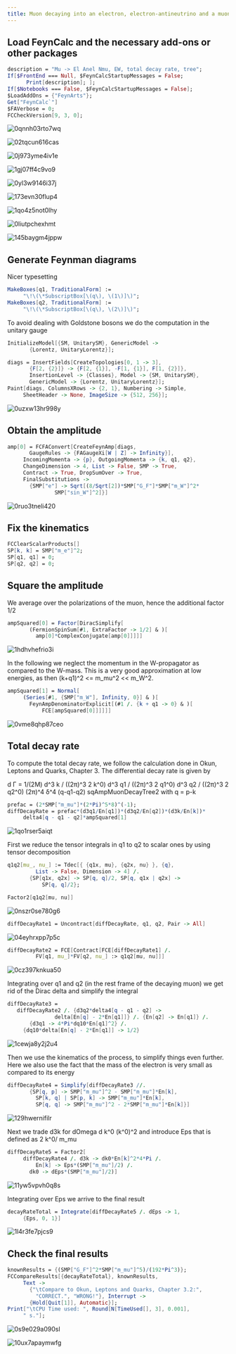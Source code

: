```yaml
---
title: Muon decaying into an electron, electron-antineutrino and a muon-neutrino
---
```



## Load FeynCalc and the necessary add-ons or other packages

```mathematica
description = "Mu -> El Anel Nmu, EW, total decay rate, tree"; 
If[$FrontEnd === Null, $FeynCalcStartupMessages = False; 
      Print[description]; ]; 
If[$Notebooks === False, $FeynCalcStartupMessages = False]; 
$LoadAddOns = {"FeynArts"}; 
Get["FeynCalc`"]
$FAVerbose = 0; 
FCCheckVersion[9, 3, 0]; 
```

![0qnnh03rto7wq](img/0qnnh03rto7wq.svg)

![02tqcun616cas](img/02tqcun616cas.svg)

![0j973yme4iv1e](img/0j973yme4iv1e.svg)

![1gj07ff4c9vo9](img/1gj07ff4c9vo9.svg)

![0yl3w9146i37j](img/0yl3w9146i37j.svg)

![173evn30flup4](img/173evn30flup4.svg)

![1qo4z5not0lhy](img/1qo4z5not0lhy.svg)

![0liutpchexhmt](img/0liutpchexhmt.svg)

![145baygm4jppw](img/145baygm4jppw.svg)

## Generate Feynman diagrams

Nicer typesetting

```mathematica
MakeBoxes[q1, TraditionalForm] := 
     "\!\(\*SubscriptBox[\(q\), \(1\)]\)"; 
MakeBoxes[q2, TraditionalForm] := 
     "\!\(\*SubscriptBox[\(q\), \(2\)]\)"; 
```

To avoid dealing with Goldstone bosons we do  the computation in the unitary gauge

```mathematica
InitializeModel[{SM, UnitarySM}, GenericModel -> 
       {Lorentz, UnitaryLorentz}]; 
```

```mathematica
diags = InsertFields[CreateTopologies[0, 1 -> 3], 
       {F[2, {2}]} -> {F[2, {1}], -F[1, {1}], F[1, {2}]}, 
       InsertionLevel -> {Classes}, Model -> {SM, UnitarySM}, 
       GenericModel -> {Lorentz, UnitaryLorentz}]; 
Paint[diags, ColumnsXRows -> {2, 1}, Numbering -> Simple, 
     SheetHeader -> None, ImageSize -> {512, 256}]; 
```

![0uzxw13hr998y](img/0uzxw13hr998y.svg)

## Obtain the amplitude

```mathematica
amp[0] = FCFAConvert[CreateFeynAmp[diags, 
       GaugeRules -> {FAGaugeXi[W | Z] -> Infinity}], 
     IncomingMomenta -> {p}, OutgoingMomenta -> {k, q1, q2}, 
     ChangeDimension -> 4, List -> False, SMP -> True, 
     Contract -> True, DropSumOver -> True, 
     FinalSubstitutions -> 
       {SMP["e"] -> Sqrt[(8/Sqrt[2])*SMP["G_F"]*SMP["m_W"]^2*
               SMP["sin_W"]^2]}]
```

![0ruo3tneli420](img/0ruo3tneli420.svg)

## Fix the kinematics

```mathematica
FCClearScalarProducts[]
SP[k, k] = SMP["m_e"]^2; 
SP[q1, q1] = 0; 
SP[q2, q2] = 0; 
```

## Square the amplitude

We average over the polarizations of the muon, hence the additional factor 1/2

```mathematica
ampSquared[0] = Factor[DiracSimplify[
       (FermionSpinSum[#1, ExtraFactor -> 1/2] & )[
         amp[0]*ComplexConjugate[amp[0]]]]]
```

![1hdhvhefrio3i](img/1hdhvhefrio3i.svg)

In the following we neglect the momentum in the W-propagator as compared to the W-mass. This is a very good approximation at low energies, as then (k+q1)^2  <= m_mu^2 << m_W^2.

```mathematica
ampSquared[1] = Normal[
     (Series[#1, {SMP["m_W"], Infinity, 0}] & )[
       FeynAmpDenominatorExplicit[(#1 /. {k + q1 -> 0} & )[
           FCE[ampSquared[0]]]]]]
```

![0vme8qhp87ceo](img/0vme8qhp87ceo.svg)

## Total decay rate

To compute the total decay rate, we follow the calculation done in Okun, Leptons and Quarks, Chapter 3. The differential decay rate is given by

d Γ = 1/(2M) d^3 k / ((2π)^3 2 k^0) d^3 q1 / ((2π)^3 2 q1^0) d^3 q2 / ((2π)^3 2 q2^0) (2π)^4 δ^4 (q-q1-q2) sqAmpMuonDecayTree2 with q = p-k

```mathematica
prefac = (2*SMP["m_mu"]*(2*Pi)^5*8)^(-1); 
diffDecayRate = prefac*(d3q1/En[q1])*(d3q2/En[q2])*(d3k/En[k])*
     delta4[q - q1 - q2]*ampSquared[1]
```

![1qo1rser5aiqt](img/1qo1rser5aiqt.svg)

First we reduce the tensor integrals in q1 to q2 to scalar ones by using tensor decomposition

```mathematica
q1q2[mu_, nu_] := Tdec[{ {q1x, mu}, {q2x, nu} }, {q}, 
         List -> False, Dimension -> 4] /. 
       {SP[q1x, q2x] -> SP[q, q]/2, SP[q, q1x | q2x] -> 
           SP[q, q]/2}; 
```

```mathematica
Factor2[q1q2[mu, nu]]
```

![0nszr0se780g6](img/0nszr0se780g6.svg)

```mathematica
diffDecayRate1 = Uncontract[diffDecayRate, q1, q2, Pair -> All]
```

![04eyhrxpp7p5c](img/04eyhrxpp7p5c.svg)

```mathematica
diffDecayRate2 = FCE[Contract[FCE[diffDecayRate1] /. 
         FV[q1, mu_]*FV[q2, nu_] :> q1q2[mu, nu]]]
```

![0cz397knkua50](img/0cz397knkua50.svg)

Integrating over q1 and q2 (in the rest frame of the decaying muon) we get rid of the Dirac delta and simplify the integral

```mathematica
diffDecayRate3 = 
   diffDecayRate2 /. {d3q2*delta4[q - q1 - q2] -> 
               delta[En[q] - 2*En[q1]]} /. {En[q2] -> En[q1]} /. 
       {d3q1 -> 4*Pi*dq10*En[q1]^2} /. 
     {dq10*delta[En[q] - 2*En[q1]] -> 1/2}
```

![1cewja8y2j2u4](img/1cewja8y2j2u4.svg)

Then we use the kinematics of the process, to simplify things even further. Here we also use the fact that the mass of the electron is very small as compared to its energy

```mathematica
diffDecayRate4 = Simplify[diffDecayRate3 //. 
       {SP[q, p] -> SMP["m_mu"]^2 - SMP["m_mu"]*En[k], 
         SP[k, q] | SP[p, k] -> SMP["m_mu"]*En[k], 
         SP[q, q] -> SMP["m_mu"]^2 - 2*SMP["m_mu"]*En[k]}]
```

![129hwernifilr](img/129hwernifilr.svg)

Next we trade d3k for dOmega d k^0  (k^0)^2  and introduce Eps  that is defined as 2 k^0/ m_mu

```mathematica
diffDecayRate5 = Factor2[
     diffDecayRate4 /. d3k -> dk0*En[k]^2*4*Pi /. 
         En[k] -> Eps*(SMP["m_mu"]/2) /. 
       dk0 -> dEps*(SMP["m_mu"]/2)]
```

![11yw5vpvh0q8s](img/11yw5vpvh0q8s.svg)

Integrating over Eps we arrive to the final result

```mathematica
decayRateTotal = Integrate[diffDecayRate5 /. dEps -> 1, 
     {Eps, 0, 1}]
```

![1l4r3fe7pjcs9](img/1l4r3fe7pjcs9.svg)

## Check the final results

```mathematica
knownResults = {(SMP["G_F"]^2*SMP["m_mu"]^5)/(192*Pi^3)}; 
FCCompareResults[{decayRateTotal}, knownResults, 
     Text -> 
       {"\tCompare to Okun, Leptons and Quarks, Chapter 3.2:", 
         "CORRECT.", "WRONG!"}, Interrupt -> 
       {Hold[Quit[1]], Automatic}]; 
Print["\tCPU Time used: ", Round[N[TimeUsed[], 3], 0.001], 
     " s."]; 
```

![0s9e029a090sl](img/0s9e029a090sl.svg)

![10ux7apaymwfg](img/10ux7apaymwfg.svg)
